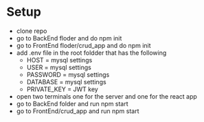 # Setup
- clone repo
- go to BackEnd floder and do npm init
- go to FrontEnd floder/crud_app and do npm init
- add .env file in the root foldder that has the following
    - HOST = mysql settings
    - USER = mysql settings
    - PASSWORD = mysql settings
    - DATABASE = mysql settings
    - PRIVATE_KEY = JWT key
- open two terminals one for the server and one for the react app
- go to BackEnd folder and run npm start
- go to FrontEnd/crud_app and run npm start

